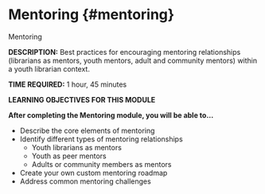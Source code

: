 # Mentoring {#mentoring}

Mentoring

**DESCRIPTION:** Best practices for encouraging mentoring relationships (librarians as mentors, youth mentors, adult and community mentors) within a youth librarian context.

**TIME REQUIRED:** 1 hour, 45 minutes

**LEARNING OBJECTIVES FOR THIS MODULE**

**After completing the Mentoring module, you will be able to…**

*   Describe the core elements of mentoring
*   Identify different types of mentoring relationships
    *   Youth librarians as mentors
    *   Youth as peer mentors
    *   Adults or community members as mentors
*   Create your own custom mentoring roadmap
*   Address common mentoring challenges